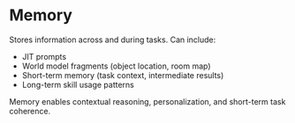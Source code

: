# Memory

Stores information across and during tasks. Can include:

- JIT prompts
- World model fragments (object location, room map)
- Short-term memory (task context, intermediate results)
- Long-term skill usage patterns

Memory enables contextual reasoning, personalization, and short-term task coherence.


